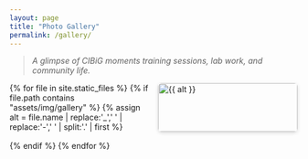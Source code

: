 ```yaml
---
layout: page
title: "Photo Gallery"
permalink: /gallery/
---
```


> _A glimpse of CIBiG moments training sessions, lab work, and community life._

<div class="gallery" markdown="0">
{% for file in site.static_files %}
  {% if file.path contains "assets/img/gallery" %}
    {% assign alt = file.name | replace:'_',' ' | replace:'-',' ' | split:'.' | first %}
    <a href="{{ file.path | relative_url }}" class="gallery-item">
      <img src="{{ file.path | relative_url }}" alt="{{ alt }}" loading="lazy">
    </a>
  {% endif %}
{% endfor %}
</div>

<style>
.gallery{
  display:grid;
  grid-template-columns:repeat(auto-fill,minmax(220px,1fr));
  gap:1rem;
}
.gallery-item img{
  width:100%;
  height:auto;
  border-radius:6px;
  box-shadow:0 2px 6px rgba(0,0,0,.15);
  transition:transform .25s ease;
}
.gallery-item img:hover{
  transform:scale(1.04);
}
</style>
